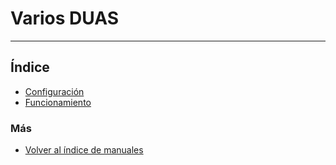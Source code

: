 # Varios DUAS
---------------------------

## Índice

  * [Configuración](./configuracion.md)
  * [Funcionamiento](./funcionamiento.md)

### Más

  * [Volver al índice de manuales](../../README.md)

